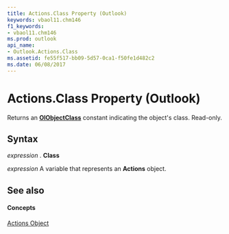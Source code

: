 ```yaml
---
title: Actions.Class Property (Outlook)
keywords: vbaol11.chm146
f1_keywords:
- vbaol11.chm146
ms.prod: outlook
api_name:
- Outlook.Actions.Class
ms.assetid: fe55f517-bb09-5d57-0ca1-f50fe1d482c2
ms.date: 06/08/2017
---
```



# Actions.Class Property (Outlook)

Returns an  **[OlObjectClass](Outlook.OlObjectClass.md)** constant indicating the object's class. Read-only.


## Syntax

 _expression_ . **Class**

 _expression_ A variable that represents an **Actions** object.


## See also


#### Concepts


[Actions Object](Outlook.Actions.md)

